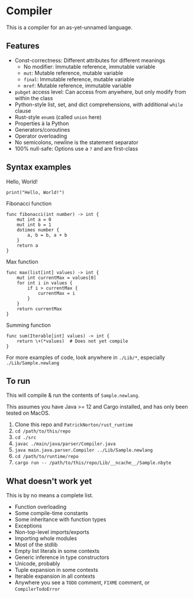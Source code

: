 # Compiler

This is a compiler for an as-yet-unnamed language.

## Features

* Const-correctness: Different attributes for different meanings
  * No modifier: Immutable reference, immutable variable
  * `mut`: Mutable reference, mutable variable
  * `final`: Immutable reference, mutable variable
  * `mref`: Mutable reference, immutable variable
* `pubget` access level: Can access from anywhere, but only modify from within
  the class
* Python-style list, set, and dict comprehensions, with additional `while` 
  clause
* Rust-style `enum`s (called `union` here)
* Properties &agrave; la Python
* Generators/coroutines
* Operator overloading
* No semicolons, newline is the statement separator
* 100% null-safe: Options use a `?` and are first-class

## Syntax examples
Hello, World!
```
print("Hello, World!")
```

Fibonacci function
```
func fibonacci(int number) -> int {
    mut int a = 0
    mut int b = 1
    dotimes number {
        a, b = b, a + b
    }
    return a
}
```

Max function
```
func max(list[int] values) -> int {
    mut int currentMax = values[0]
    for int i in values {
        if i > currentMax {
            currentMax = i
        }
    }
    return currentMax
}
```

Summing function
```
func sum(Iterable[int] values) -> int {
    return \+(*values)  # Does not yet compile
}
```

For more examples of code, look anywhere in `./Lib/*`, especially
`./Lib/Sample.newlang`

## To run
This will compile & run the contents of `Sample.newlang`.

This assumes you have Java >= 12 and Cargo installed, 
and has only been tested on MacOS.
1. Clone this repo and `PatrickNorton/rust_runtime`
2. `cd /path/to/this/repo`
3. `cd ./src`
4. `javac ./main/java/parser/Compiler.java`
5. `java main.java.parser.Compiler ../Lib/Sample.newlang`
6. `cd /path/to/runtime/repo`
7. `cargo run -- /path/to/this/repo/Lib/__ncache__/Sample.nbyte`

## What doesn't work yet

This is by no means a complete list.

* Function overloading
* Some compile-time constants
* Some inheritance with function types
* Exceptions
* Non-top-level imports/exports
* Importing whole modules
* Most of the stdlib
* Empty list literals in some contexts
* Generic inference in type constructors
* Unicode, probably
* Tuple expansion in some contexts
* Iterable expansion in all contexts
* Anywhere you see a `TODO` comment, `FIXME` comment, or `CompilerTodoError`
